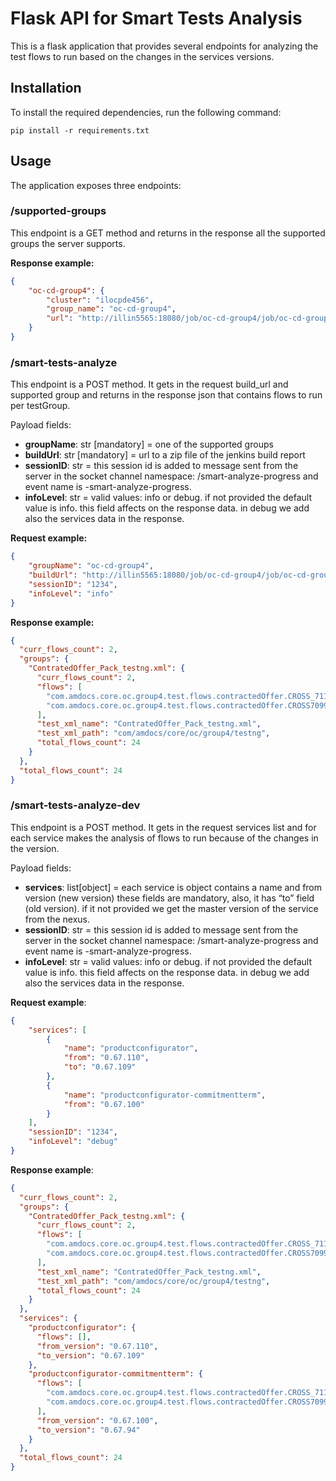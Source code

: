 # Flask API for Smart Tests Analysis

This is a flask application that provides several endpoints for analyzing the test flows to run based on the changes in the services versions.

## Installation

To install the required dependencies, run the following command:

`pip install -r requirements.txt`

## Usage

The application exposes three endpoints:

### /supported-groups

This endpoint is a GET method and returns in the response all the supported groups the server supports.

**Response example:**

```json
{
    "oc-cd-group4": {
        "cluster": "ilocpde456",
        "group_name": "oc-cd-group4",
        "url": "http://illin5565:18080/job/oc-cd-group4/job/oc-cd-group4/"
    }
}
```

### /smart-tests-analyze

This endpoint is a POST method. It gets in the request build_url and supported group and returns in the response json that contains flows to run per testGroup.

Payload fields:

- **groupName**: str [mandatory] = one of the supported groups
- **buildUrl**: str [mandatory] = url to a zip file of the jenkins build report
- **sessionID**: str = this session id is added to message sent from the server in the socket channel namespace: /smart-analyze-progress and event name is -smart-analyze-progress.
- **infoLevel**: str = valid values: info or debug. if not provided the default value is info. this field affects on the response data. in debug we add also the services data in the response.

**Request example:**
    
```json
{
    "groupName": "oc-cd-group4",
    "buildUrl": "http://illin5565:18080/job/oc-cd-group4/job/oc-cd-group4/lastSuccessfulBuild/artifact/oc-cd-group4.zip",
    "sessionID": "1234",
    "infoLevel": "info"
}
```

**Response example:**
```json
{
  "curr_flows_count": 2,
  "groups": {
    "ContratedOffer_Pack_testng.xml": {
      "curr_flows_count": 2,
      "flows": [
        "com.amdocs.core.oc.group4.test.flows.contractedOffer.CROSS_71143_reject_unReject_promotion",
        "com.amdocs.core.oc.group4.test.flows.contractedOffer.CROSS70993_ManageManualPromotion_AddPromotionToContractedInstance"
      ],
      "test_xml_name": "ContratedOffer_Pack_testng.xml",
      "test_xml_path": "com/amdocs/core/oc/group4/testng",
      "total_flows_count": 24
    }
  },
  "total_flows_count": 24
}
```

### /smart-tests-analyze-dev
This endpoint is a POST method. It gets in the request services list and for each service makes the analysis of flows to run because of the changes in the version.

Payload fields:

- **services**: list[object] = each service is object contains a name and from version (new version) these fields are mandatory, also, it has “to” field (old version). if it not provided we get the master version of the service from the nexus.
- **sessionID**: str = this session id is added to message sent from the server in the socket channel namespace: /smart-analyze-progress and event name is -smart-analyze-progress.
- **infoLevel**: str = valid values: info or debug. if not provided the default value is info. this field affects on the response data. in debug we add also the services data in the response.

**Request example**:
```json
{
    "services": [
        {
            "name": "productconfigurator",
            "from": "0.67.110",
            "to": "0.67.109"
        },
        {
            "name": "productconfigurator-commitmentterm",
            "from": "0.67.100"
        }
    ],
    "sessionID": "1234",
    "infoLevel": "debug"
}
```

**Response example**:

```json
{
  "curr_flows_count": 2,
  "groups": {
    "ContratedOffer_Pack_testng.xml": {
      "curr_flows_count": 2,
      "flows": [
        "com.amdocs.core.oc.group4.test.flows.contractedOffer.CROSS_71143_reject_unReject_promotion",
        "com.amdocs.core.oc.group4.test.flows.contractedOffer.CROSS70993_ManageManualPromotion_AddPromotionToContractedInstance"
      ],
      "test_xml_name": "ContratedOffer_Pack_testng.xml",
      "test_xml_path": "com/amdocs/core/oc/group4/testng",
      "total_flows_count": 24
    }
  },
  "services": {
    "productconfigurator": {
      "flows": [],
      "from_version": "0.67.110",
      "to_version": "0.67.109"
    },
    "productconfigurator-commitmentterm": {
      "flows": [
        "com.amdocs.core.oc.group4.test.flows.contractedOffer.CROSS_71143_reject_unReject_promotion",
        "com.amdocs.core.oc.group4.test.flows.contractedOffer.CROSS70993_ManageManualPromotion_AddPromotionToContractedInstance"
      ],
      "from_version": "0.67.100",
      "to_version": "0.67.94"
    }
  },
  "total_flows_count": 24
}
```

